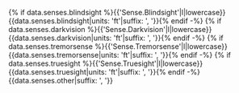 {% if data.senses.blindsight %}{{'Sense.Blindsight'|l|lowercase}} {{data.senses.blindsight|units: 'ft'|suffix: ', '}}{% endif -%}
{% if data.senses.darkvision %}{{'Sense.Darkvision'|l|lowercase}} {{data.senses.darkvision|units: 'ft'|suffix: ', '}}{% endif -%}
{% if data.senses.tremorsense %}{{'Sense.Tremorsense'|l|lowercase}} {{data.senses.tremorsense|units: 'ft'|suffix: ', '}}{% endif -%}
{% if data.senses.truesight %}{{'Sense.Truesight'|l|lowercase}} {{data.senses.truesight|units: 'ft'|suffix: ', '}}{% endif -%}{{data.senses.other|suffix: ', '}}